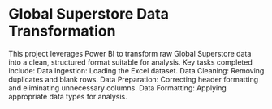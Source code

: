 # Global Superstore Data Transformation
This project leverages Power BI to transform raw Global Superstore data into a clean, structured format suitable for analysis. Key tasks completed include:
Data Ingestion: Loading the Excel dataset.
Data Cleaning: Removing duplicates and blank rows.
Data Preparation: Correcting header formatting and eliminating unnecessary columns.
Data Formatting: Applying appropriate data types for analysis.
